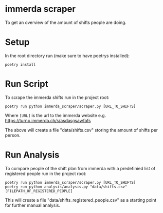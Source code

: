 # immerda scraper
To get an overview of the amount of shifts people are doing.


# Setup

In the root directory run (make sure to have poetrys installed):

`poetry install`


# Run Script

To scrape the immerda shifts run in the project root:

`poetry run python immerda_scraper/scraper.py [URL_TO_SHIFTS]`

Where `[URL]` is the url to the immerda website e.g. https://turno.immerda.ch/s/asdasgsawfafs

The above will create a file "data/shifts.csv" storing the amount of shifts per person.

# Run Analysis

To compare people of the shift plan from immerda with a predefinied list of registered people run in the project root:

```shell
poetry run python immerda_scraper/scraper.py [URL_TO_SHIFTS]
poetry run python analysis/analysis.py "data/shifts.csv" [FILEPATH_OF_REGISTERED_PEOPLE]
```

This will create a file "data/shifts_registered_people.csv" as a starting point for further manual analysis.